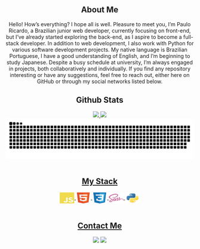 <h2 align="center">About Me</h2>
<p align="center">
  Hello! How’s everything? I hope all is well. Pleasure to meet you, I’m Paulo Ricardo, a Brazilian junior web developer, currently focusing on front-end, but I’ve already started exploring the back-end, as I aspire to become a full-stack developer. In addition to web development, I also work with Python for various software development projects. My native language is Brazilian Portuguese, I have a good understanding of English, and I’m beginning to study Japanese. Despite a busy schedule at university, I’m always engaged in projects, both collaboratively and individually. If you find any repository interesting or have any suggestions, feel free to reach out, either here on GitHub or through my social networks listed below.
</p>

 <div style="text-align: center;" align="center">
  <h2>Github Stats</h3>
   <a href="https://github.com/PauloRicardo">
   <img height="180em" src="https://github-readme-stats.vercel.app/api?username=PauloRicardoSM&show_icons=true&theme=tokyonight&include_all_commits=true&count_private=true"/>
   <img height="180em" src="https://github-readme-stats.vercel.app/api/top-langs/?username=PauloRicardoSM&layout=compact&langs_count=6&theme=tokyonight"/>
    <picture align="center">
  <source media="(prefers-color-scheme: dark)" srcset="https://raw.githubusercontent.com/PauloRicardoSM/PauloRicardoSM/output/github-contribution-grid-snake-dark.svg">
  <source media="(prefers-color-scheme: light)" srcset="https://raw.githubusercontent.com/PauloRicardoSM/PauloRicardoSM/output/github-contribution-grid-snake-dark.svg">
  <img align="center" alt="github contribution grid snake animation" src="https://raw.githubusercontent.com/PauloRicardoSM/PauloRicardoSM/output/github-contribution-grid-snake.svg">
</picture>
</div>
    
<div style="display: inline_block" style="text-align: center;" align="center"><br>
  <h2>My Stack</h2>
  <img align="center" alt="Js" height="30" width="40" src="https://raw.githubusercontent.com/devicons/devicon/master/icons/javascript/javascript-plain.svg">
  <img align="center" alt="HTML" height="30" width="40" src="https://raw.githubusercontent.com/devicons/devicon/master/icons/html5/html5-original.svg">
  <img align="center" alt="CSS" height="30" width="40" src="https://raw.githubusercontent.com/devicons/devicon/master/icons/css3/css3-original.svg">
 <img align="center" alt="SCSS" height="30" width="40" src="https://raw.githubusercontent.com/devicons/devicon/master/icons/sass/sass-original.svg">
  <img align="center" alt="Python" height="30" width="40" src="https://raw.githubusercontent.com/devicons/devicon/master/icons/python/python-original.svg">
</div>
 
<br>
 
<div style="text-align: center;" align="center"> 
  <h2>Contact Me</h2>
  <div>
    <a href = "mailto:pauloricardosm@alu.ufc.br"><img src="https://img.shields.io/badge/-Gmail-%23333?style=for-the-badge&logo=gmail&logoColor=white" target="_blank"></a>
    <a href="www.linkedin.com/in/paulo-ricardo-sousa" target="_blank"><img src="https://img.shields.io/badge/-LinkedIn-%230077B5?style=for-the-badge&logo=linkedin&logoColor=white" target="_blank"></a>
  </div>
</div>
